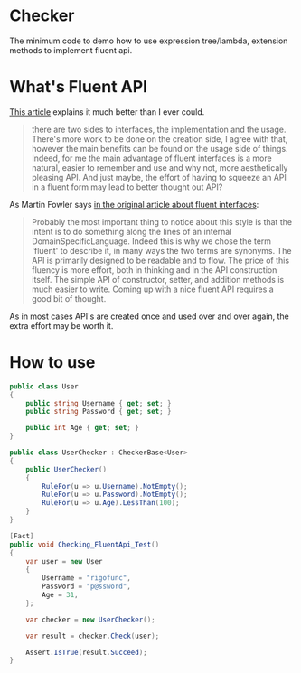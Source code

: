 # Checker
The minimum code to demo how to use expression tree/lambda, extension methods to implement fluent api.

# What's Fluent API
[This article](http://rrpblog.azurewebsites.net/?p=33) explains it much better than I ever could.

> there are two sides to interfaces, the implementation and the usage. There's more work to be done on the creation side, I agree with that, 
however the main benefits can be found on the usage side of things. 
Indeed, for me the main advantage of fluent interfaces is a more natural, easier to remember and use and why not, more aesthetically pleasing API. 
And just maybe, the effort of having to squeeze an API in a fluent form may lead to better thought out API?

As Martin Fowler says [in the original article about fluent interfaces](https://martinfowler.com/bliki/FluentInterface.html):

> Probably the most important thing to notice about this style is that the intent is to do something along the lines of an internal DomainSpecificLanguage. 
Indeed this is why we chose the term 'fluent' to describe it, in many ways the two terms are synonyms. The API is primarily designed to be readable and to flow. 
The price of this fluency is more effort, both in thinking and in the API construction itself. The simple API of constructor, setter, and addition methods is 
much easier to write. Coming up with a nice fluent API requires a good bit of thought.

As in most cases API's are created once and used over and over again, the extra effort may be worth it.

# How to use

```csharp
public class User
{
    public string Username { get; set; }
    public string Password { get; set; }

    public int Age { get; set; }
}

public class UserChecker : CheckerBase<User>
{
    public UserChecker()
    {
        RuleFor(u => u.Username).NotEmpty();
        RuleFor(u => u.Password).NotEmpty();
        RuleFor(u => u.Age).LessThan(100);
    }
}

[Fact]
public void Checking_FluentApi_Test()
{
    var user = new User
    {
        Username = "rigofunc",
        Password = "p@ssword",
        Age = 31,
    };

    var checker = new UserChecker();

    var result = checker.Check(user);

    Assert.IsTrue(result.Succeed);
}
```